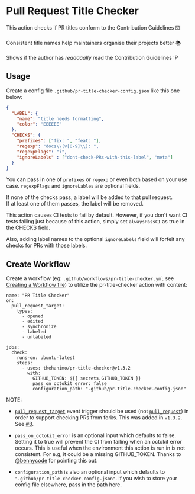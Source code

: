 # Pull Request Title Checker

<!-- prettier-ignore -->
This action checks if PR titles conform to the Contribution Guidelines :ballot_box_with_check: <br/><br/>
Consistent title names help maintainers organise their projects better :books: <br/><br/>
Shows if the author has _reaaaaally_ read the Contribution Guidelines :P

## Usage

Create a config file `.github/pr-title-checker-config.json` like this one below:

```json
{
  "LABEL": {
    "name": "title needs formatting",
    "color": "EEEEEE"
  },
  "CHECKS": {
    "prefixes": ["fix: ", "feat: "],
    "regexp": "docs\\(v[0-9]\\): ",
    "regexpFlags": "i",
    "ignoreLabels" : ["dont-check-PRs-with-this-label", "meta"]
  }
}
```
You can pass in one of `prefixes` or `regexp` or even both based on your use case. `regexpFlags` and `ignoreLables` are optional fields.

If none of the checks pass, a label will be added to that pull request. \
If at least one of them passes, the label will be removed.

This action causes CI tests to fail by default. However, if you don't want CI tests failing just because of this action, simply set `alwaysPassCI` as true in the CHECKS field.

Also, adding label names to the optional `ignoreLabels` field will forfeit any checks for PRs with those labels.

## Create Workflow

Create a workflow (eg: `.github/workflows/pr-title-checker.yml` see [Creating a Workflow file](https://help.github.com/en/articles/configuring-a-workflow#creating-a-workflow-file)) to utilize the pr-title-checker action with content:

```
name: "PR Title Checker"
on:
  pull_request_target:
    types:
      - opened
      - edited
      - synchronize
      - labeled
      - unlabeled

jobs:
  check:
    runs-on: ubuntu-latest
    steps:
      - uses: thehanimo/pr-title-checker@v1.3.2
        with:
          GITHUB_TOKEN: ${{ secrets.GITHUB_TOKEN }}
          pass_on_octokit_error: false
          configuration_path: ".github/pr-title-checker-config.json"
```
NOTE:
* [`pull_request_target`](https://docs.github.com/en/actions/learn-github-actions/events-that-trigger-workflows#pull_request_target) event trigger should be used (not [`pull_request`](https://docs.github.com/en/actions/learn-github-actions/events-that-trigger-workflows#pull_request)) in order to support checking PRs from forks. This was added in `v1.3.2`. See [#8](https://github.com/thehanimo/pr-title-checker/issues/8).
* `pass_on_octokit_error` is an optional input which defaults to false. Setting it to true will prevent the CI from failing when an octokit error occurs. This is useful when the environment this action is run in is not consistent. For e.g, it could be a missing GITHUB_TOKEN. Thanks to [@bennycode](https://github.com/bennycode) for pointing this out.

* `configuration_path` is also an optional input which defaults to `".github/pr-title-checker-config.json"`. If you wish to store your config file elsewhere, pass in the path here.
